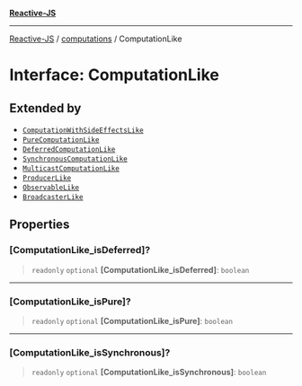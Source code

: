 [**Reactive-JS**](../../README.md)

***

[Reactive-JS](../../README.md) / [computations](../README.md) / ComputationLike

# Interface: ComputationLike

## Extended by

- [`ComputationWithSideEffectsLike`](ComputationWithSideEffectsLike.md)
- [`PureComputationLike`](PureComputationLike.md)
- [`DeferredComputationLike`](DeferredComputationLike.md)
- [`SynchronousComputationLike`](SynchronousComputationLike.md)
- [`MulticastComputationLike`](MulticastComputationLike.md)
- [`ProducerLike`](ProducerLike.md)
- [`ObservableLike`](ObservableLike.md)
- [`BroadcasterLike`](BroadcasterLike.md)

## Properties

### \[ComputationLike\_isDeferred\]?

> `readonly` `optional` **\[ComputationLike\_isDeferred\]**: `boolean`

***

### \[ComputationLike\_isPure\]?

> `readonly` `optional` **\[ComputationLike\_isPure\]**: `boolean`

***

### \[ComputationLike\_isSynchronous\]?

> `readonly` `optional` **\[ComputationLike\_isSynchronous\]**: `boolean`
